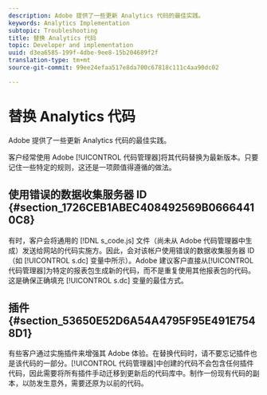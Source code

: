 ```yaml
---
description: Adobe 提供了一些更新 Analytics 代码的最佳实践。
keywords: Analytics Implementation
subtopic: Troubleshooting
title: 替换 Analytics 代码
topic: Developer and implementation
uuid: d3ea6585-199f-4dbe-9ee8-15b204689f2f
translation-type: tm+mt
source-git-commit: 99ee24efaa517e8da700c67818c111c4aa90dc02

---
```



# 替换 Analytics 代码

Adobe 提供了一些更新 Analytics 代码的最佳实践。

客户经常使用 Adobe [!UICONTROL 代码管理器]将其代码替换为最新版本。只要记住一些特定的规则，这还是一项颇值得遵循的做法。

## 使用错误的数据收集服务器 ID {#section_1726CEB1ABEC408492569B06664410C8}

有时，客户会将通用的 [!DNL s_code.js] 文件（尚未从 Adobe 代码管理器中生成）发送给网站的代码实施方。因此，会对该帐户使用错误的数据收集服务器 ID（如 [!UICONTROL s.dc] 变量中所示）。Adobe 建议客户直接从[!UICONTROL 代码管理器]为特定的报表包生成新的代码，而不是重复使用其他报表包的代码。这是确保正确填充 [!UICONTROL s.dc] 变量的最佳方式。

## 插件 {#section_53650E52D6A54A4795F95E491E7548D1}

有些客户通过实施插件来增强其 Adobe 体验。在替换代码时，请不要忘记插件也是该代码的一部分。[!UICONTROL 代码管理器]中创建的代码不会包含任何插件代码，因此需要将所有插件手动迁移到更新后的代码库中。制作一份现有代码的副本，以防发生意外，需要还原为以前的代码。
